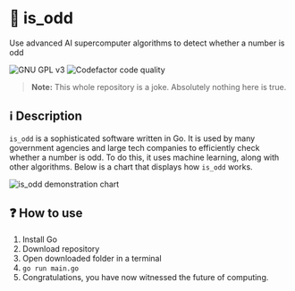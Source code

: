 # 🔢 is_odd
Use advanced AI supercomputer algorithms to detect whether a number is odd

![GNU GPL v3](https://img.shields.io/github/license/tnt10128/is_odd?style=for-the-badge)
![Codefactor code quality](https://img.shields.io/codefactor/grade/github/tnt10128/is_odd?style=for-the-badge)

> **Note:** This whole repository is a joke. Absolutely nothing here is true.

## ℹ️ Description
`is_odd` is a sophisticated software written in Go. It is used by many government
agencies and large tech companies to efficiently check whether a number is odd. To
do this, it uses machine learning, along with other algorithms. Below is a chart
that displays how `is_odd` works.

![is_odd demonstration chart](https://user-images.githubusercontent.com/67660019/122412443-dbca4b80-cf85-11eb-8320-03c650d55beb.png)

## ❓ How to use
1. Install Go
2. Download repository
3. Open downloaded folder in a terminal
4. `go run main.go`
5. Congratulations, you have now witnessed the future of computing.

